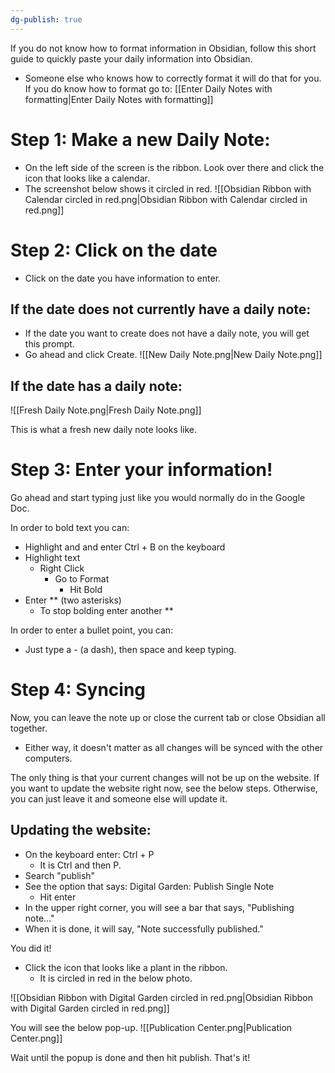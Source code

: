 ```yaml
---
dg-publish: true
---
```


If you do not know how to format information in Obsidian, follow this short guide to quickly paste your daily information into Obsidian.
- Someone else who knows how to correctly format it will do that for you.
If you do know how to format go to: [[Enter Daily Notes with formatting|Enter Daily Notes with formatting]]

# Step 1: Make a new Daily Note:
- On the left side of the screen is the ribbon. Look over there and click the icon that looks like a calendar.
- The screenshot below shows it circled in red.
![[Obsidian Ribbon with Calendar circled in red.png|Obsidian Ribbon with Calendar circled in red.png]]

# Step 2: Click on the date
- Click on the date you have information to enter.

## If the date does not currently have a daily note:
- If the date you want to create does not have a daily note, you will get this prompt.
- Go ahead and click Create.
![[New Daily Note.png|New Daily Note.png]]

## If the date has a daily note:

![[Fresh Daily Note.png|Fresh Daily Note.png]]

This is what a fresh new daily note looks like.

# Step 3: Enter your information!

Go ahead and start typing just like you would normally do in the Google Doc.

In order to bold text you can:
- Highlight and and enter Ctrl + B on the keyboard
- Highlight text
	- Right Click
		- Go to Format
			- Hit Bold
- Enter \** (two asterisks)
	- To stop bolding enter another \**

In order to enter a bullet point, you can:
- Just type a - (a dash), then space and keep typing.

# Step 4: Syncing

Now, you can leave the note up or close the current tab or close Obsidian all together.
- Either way, it doesn't matter as all changes will be synced with the other computers.

The only thing is that your current changes will not be up on the website. If you want to update the website right now, see the below steps. Otherwise, you can just leave it and someone else will update it.

## Updating the website:
- On the keyboard enter: Ctrl + P
	- It is Ctrl and then P.
- Search "publish"
- See the option that says: Digital Garden: Publish Single Note
	- Hit enter
- In the upper right corner, you will see a bar that says, "Publishing note…"
- When it is done, it will say, "Note successfully published."

You did it!

- Click the icon that looks like a plant in the ribbon.
	- It is circled in red in the below photo.

![[Obsidian Ribbon with Digital Garden circled in red.png|Obsidian Ribbon with Digital Garden circled in red.png]]

You will see the below pop-up.
![[Publication Center.png|Publication Center.png]]

Wait until the popup is done and then hit publish. That's it!